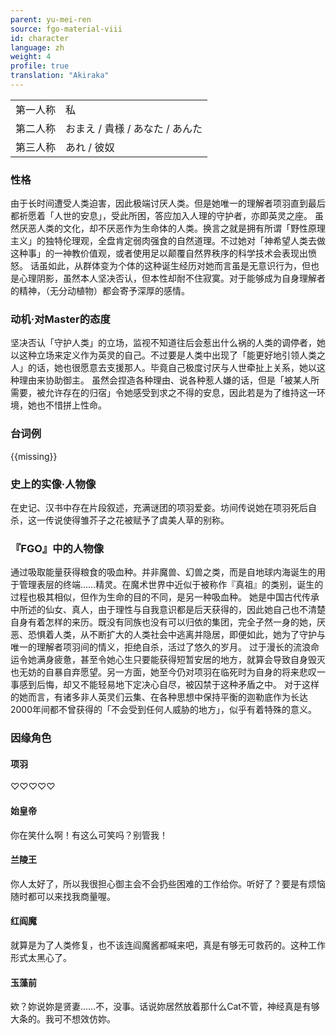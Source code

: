 ```yaml
---
parent: yu-mei-ren
source: fgo-material-viii
id: character
language: zh
weight: 4
profile: true
translation: "Akiraka"
---
```


<table>
  <tr><td>第一人称</td><td>私</td></tr>
  <tr><td>第二人称</td><td>おまえ / 貴様 / あなた / あんた</td></tr>
  <tr><td>第三人称</td><td>あれ / 彼奴</td></tr>
</table>

### 性格

由于长时间遭受人类迫害，因此极端讨厌人类。但是她唯一的理解者项羽直到最后都祈愿着「人世的安息」，受此所困，答应加入人理的守护者，亦即英灵之座。
虽然厌恶人类的文化，却不厌恶作为生命体的人类。换言之就是拥有所谓「野性原理主义」的独特伦理观，全盘肯定弱肉强食的自然道理。不过她对「神希望人类去做这种事」的一神教价值观，或者使用足以颠覆自然界秩序的科学技术会表现出愤怒。
话虽如此，从群体变为个体的这种诞生经历对她而言虽是无意识行为，但也是心理阴影，虽然本人坚决否认，但本性却耐不住寂寞。对于能够成为自身理解者的精神，（无分动植物）都会寄予深厚的感情。

### 动机·对Master的态度

坚决否认「守护人类」的立场，监视不知道往后会惹出什么祸的人类的调停者，她以这种立场来定义作为英灵的自己。不过要是人类中出现了「能更好地引领人类之人」的话，她也很愿意去支援那人。毕竟自己极度讨厌与人世牵扯上关系，她以这种理由来协助御主。
虽然会捏造各种理由、说各种惹人嫌的话，但是「被某人所需要，被允许存在的归宿」令她感受到求之不得的安息，因此若是为了维持这一环境，她也不惜拼上性命。

### 台词例

{{missing}}

### 史上的实像·人物像

在史记、汉书中存在片段叙述，充满谜团的项羽爱妾。坊间传说她在项羽死后自杀，这一传说使得雏芥子之花被赋予了虞美人草的别称。

### 『FGO』中的人物像

通过吸取能量获得粮食的吸血种。并非魔兽、幻兽之类，而是自地球内海诞生的用于管理表层的终端……精灵。在魔术世界中近似于被称作『真祖』的类别，诞生的过程也极其相似，但作为生命的目的不同，是另一种吸血种。
她是中国古代传承中所述的仙女、真人，由于理性与自我意识都是后天获得的，因此她自己也不清楚自身有着怎样的来历。既没有同族也没有可以归依的集团，完全孑然一身的她，厌恶、恐惧着人类，从不断扩大的人类社会中逃离并隐居，即便如此，她为了守护与唯一的理解者项羽间的情义，拒绝自杀，活过了悠久的岁月。
过于漫长的流浪命运令她满身疲惫，甚至令她心生只要能获得短暂安居的地方，就算会导致自身毁灭也无妨的自暴自弃愿望。另一方面，她至今仍对项羽在临死时为自身的将来悲叹一事感到后悔，却又不能轻易地下定决心自尽，被囚禁于这种矛盾之中。
对于这样的她而言，有诸多非人英灵们云集、在各种思想中保持平衡的迦勒底作为长达2000年间都不曾获得的「不会受到任何人威胁的地方」，似乎有着特殊的意义。

### 因缘角色

#### 项羽

♡♡♡♡♡

#### 始皇帝

你在笑什么啊！有这么可笑吗？别管我！

#### 兰陵王

你人太好了，所以我很担心御主会不会扔些困难的工作给你。听好了？要是有烦恼随时都可以来找我商量喔。

#### 红阎魔

就算是为了人类修复，也不该连阎魔酱都喊来吧，真是有够无可救药的。这种工作形式太黑心了。

#### 玉藻前

欸？妳说妳是贤妻……不，没事。话说妳居然放着那什么Cat不管，神经真是有够大条的。我可不想效仿妳。
